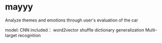 # mayyy
Analyze themes and emotions through user's evaluation of the car
  
  model:
    CNN
  included：
    word2vector
    shuffle
    dictionary generalization
    Multi-target recognition

